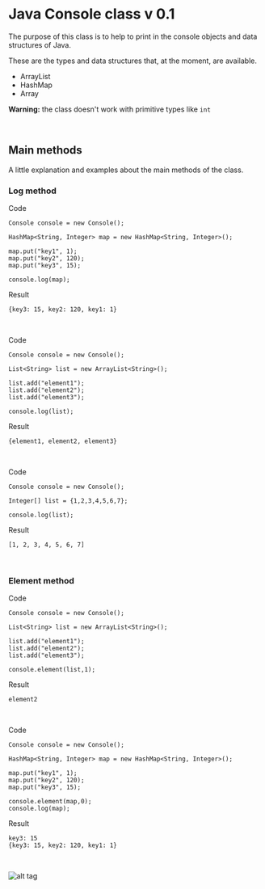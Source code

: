 # Java Console class v 0.1 
The purpose of this class is to help to print in the console objects and data structures of Java.

These are the types and data structures that, at the moment, are available.

* ArrayList
* HashMap
* Array

**Warning:** the class doesn't work with primitive types like `int`


<br />

## Main methods
A little explanation and examples about the main methods of the class.

### Log method

Code
```
Console console = new Console();

HashMap<String, Integer> map = new HashMap<String, Integer>();

map.put("key1", 1);
map.put("key2", 120);
map.put("key3", 15);

console.log(map);
```

Result
```
{key3: 15, key2: 120, key1: 1}
```

<br />

Code
```
Console console = new Console();

List<String> list = new ArrayList<String>();

list.add("element1");
list.add("element2");
list.add("element3");

console.log(list);
```

Result
```
{element1, element2, element3}
```

<br />

Code
```
Console console = new Console();

Integer[] list = {1,2,3,4,5,6,7};

console.log(list);
```

Result
```
[1, 2, 3, 4, 5, 6, 7]
```

<br />

### Element method

Code
```
Console console = new Console();

List<String> list = new ArrayList<String>();

list.add("element1");
list.add("element2");
list.add("element3");

console.element(list,1);
```

Result
```
element2
```

<br />

Code
```
Console console = new Console();

HashMap<String, Integer> map = new HashMap<String, Integer>();

map.put("key1", 1);
map.put("key2", 120);
map.put("key3", 15);

console.element(map,0);
console.log(map);
```

Result
```
key3: 15
{key3: 15, key2: 120, key1: 1}
```

<br />

![alt tag](http://es.creativecommons.org/blog/wp-content/uploads/2013/04/by_petit.png)
